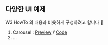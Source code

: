 ## 다양한 UI 예제
W3 HowTo 의 내용과 비슷하게 구성하려고 합니다 🤣

1. Carousel : [Preview](https://youtu.be/u6ExwCol3WI) / [Code]()
2. ...

